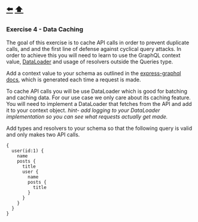 [⬅️](exercise-3.md) [⬆️️](../README.md)
---

### Exercise 4 - Data Caching

The goal of this exercise is to cache API calls in order to prevent duplicate calls, and and the first line of defense against cyclical query attacks. In order to achieve this you will need to learn to use the GraphQL context value, [DataLoader](https://github.com/facebook/dataloader) and usage of resolvers outside the Queries type.

Add a context value to your schema as outlined in the [express-graphql docs](https://github.com/graphql/express-graphql#options), which is generated each time a request is made.

To cache API calls you will be use DataLoader which is good for batching and caching data. For our use case we only care about its caching feature. You will need to implement a DataLoader that fetches from the API and add it to your context object. *hint- add logging to your DataLoader implementation so you can see what requests actually get made.*

Add types and resolvers to your schema so that the following query is valid and only makes two API calls.

```
{
  user(id:1) {
    name
    posts {
      title
      user {
        name
        posts {
          title
        }
      }
    }
  }
}
```